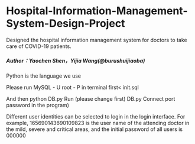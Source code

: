 # Hospital-Information-Management-System-Design-Project
Designed the hospital information management system for doctors to take care of COVID-19 patients.

##### Author：Yaochen Shen，Yijia Wang(@burushuijiaoba)

Python is the language we use

Please run MySQL - U root - P in terminal first< init.sql

And then python DB.py Run (please change first) DB.py Connect port password in the program)

Different user identities can be selected to login in the login interface. For example, 165690143690109823 is the user name of the attending doctor in the mild, severe and critical areas, and the initial password of all users is 000000

